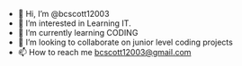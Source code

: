 - 👋 Hi, I’m @bcscott12003
- 👀 I’m interested in Learning IT.
- 🌱 I’m currently learning CODING
- 💞️ I’m looking to collaborate on junior level coding projects
- 📫 How to reach me bcscott12003@gmail.com

<!---
bcscott12003/bcscott12003 is a ✨ special ✨ repository because its `README.md` (this file) appears on your GitHub profile.
You can click the Preview link to take a look at your changes.
--->
